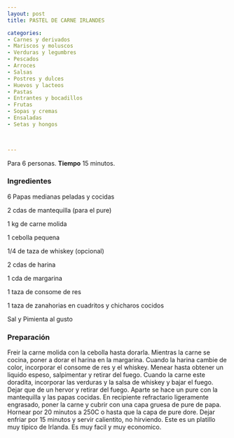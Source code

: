 ```yaml
---
layout: post
title: PASTEL DE CARNE IRLANDES

categories:
- Carnes y derivados
- Mariscos y moluscos
- Verduras y legumbres
- Pescados
- Arroces
- Salsas
- Postres y dulces
- Huevos y lacteos
- Pastas
- Entrantes y bocadillos
- Frutas
- Sopas y cremas
- Ensaladas
- Setas y hongos
 


---
```


Para 6 personas.
<b>Tiempo</b> 15 minutos.

<h3>Ingredientes</h3>

6 Papas medianas peladas y cocidas

2 cdas de mantequilla (para el pure)

1 kg de carne molida

1 cebolla pequena

1/4 de taza de whiskey (opcional)

2 cdas de harina

1 cda de margarina

1 taza de consome de res

1 taza de zanahorias en cuadritos y chicharos cocidos

Sal y Pimienta al gusto

<h3>Preparación</h3>

Freir la carne molida con la cebolla hasta dorarla. Mientras la carne se cocina, poner a dorar el harina en la margarina. Cuando la harina cambie de color, incorporar el consome de res y el whiskey. Menear hasta obtener un liquido espeso, salpimentar y retirar del fuego. Cuando la carne este doradita, incorporar las verduras y la salsa de whiskey y bajar el fuego. Dejar que de un hervor y retirar del fuego. Aparte se hace un pure con la mantequilla y las papas cocidas. En recipiente refractario ligeramente engrasado, poner la carne y cubrir con una capa gruesa de pure de papa. Hornear por 20 minutos a 250C o hasta que la capa de pure dore. Dejar enfriar por 15 minutos y servir calientito, no hirviendo. Este es un platillo muy tipico de Irlanda. Es muy facil y muy economico.

